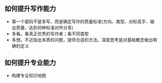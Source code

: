 ## 如何提升写作能力
- 第一个密码不是多写，而是确定写作的质量标准(方向、类型、对标高手、输出质量、达到何种标准对外分享)
- 多看。看真正优秀的写作者；看不同类型
- 多想。不近指出本质的问题，提供合适的方法。深度思考是对基础概念做出明确的定义

## 如何提升专业能力
- 构建专业知识地图

